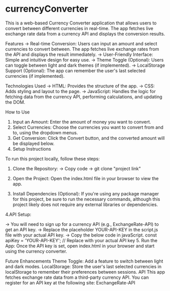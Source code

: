 # currencyConverter

This is a web-based Currency Converter application that allows users to convert between different currencies in real-time. The app fetches live exchange rate data from a currency API and displays the conversion results.

Features
  -> Real-time Conversion: Users can input an amount and select currencies to convert between. The app fetches live exchange rates from the API and displays the result immediately.
  -> User-Friendly Interface: Simple and intuitive design for easy use.
  -> Theme Toggle (Optional): Users can toggle between light and dark themes (if implemented).
  -> LocalStorage Support (Optional): The app can remember the user's last selected currencies (if implemented).

Technologies Used
  -> HTML: Provides the structure of the app.
  -> CSS: Adds styling and layout to the page.
  -> JavaScript: Handles the logic for fetching data from the currency API, performing calculations, and updating the DOM.

How to Use
  1. Input an Amount: Enter the amount of money you want to convert.
  2. Select Currencies: Choose the currencies you want to convert from and to, using the dropdown menus.
  3. Get Conversion: Click the Convert button, and the converted amount will be displayed below.
  4. Setup Instructions

To run this project locally, follow these steps:

  1. Clone the Repository:
    -> Copy code
    -> git clone "project link"
  
  2. Open the Project: Open the index.html file in your browser to view the app.
  
  3. Install Dependencies (Optional): If you're using any package manager for this project, be sure to run the necessary commands, although this project likely does not require any external libraries or dependencies.
  
  4.API Setup:
  
  -> You will need to sign up for a currency API (e.g., ExchangeRate-API) to get an API key.
  -> Replace the placeholder YOUR-API-KEY in the script.js file with your actual API key.
  -> Copy the below code in javaScript.
    const apiKey = 'YOUR-API-KEY'; // Replace with your actual API key
  5. Run the App: Once the API key is set, open index.html in your browser and start using the currency converter.

Future Enhancements
Theme Toggle: Add a feature to switch between light and dark modes.
LocalStorage: Store the user's last selected currencies in localStorage to remember their preferences between sessions.
API
This app fetches exchange rate data from a third-party currency API. You can register for an API key at the following site:
ExchangeRate-API
